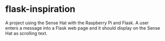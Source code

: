 # flask-inspiration

A project using the Sense Hat with the Raspberry Pi and Flask. A user enters a message into a Flask web page and it should display on the Sense Hat  as scrolling text.
